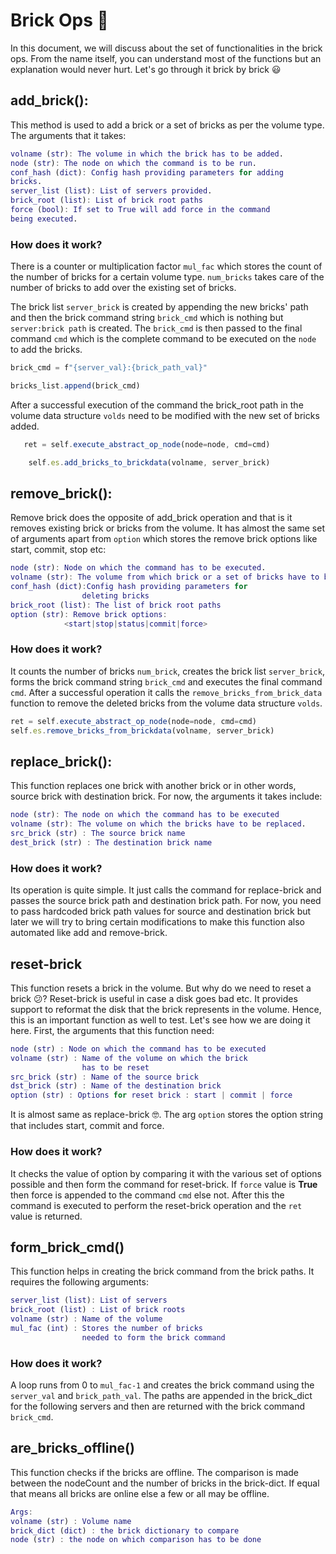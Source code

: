 # Brick Ops :bricks:

In this document, we will discuss about the set of functionalities in the brick ops. From the name itself, you can understand most of the functions but an explanation would never hurt.
Let's go through it brick by brick :smiley:

## add_brick():
This method is used to add a brick or a set of bricks as per the volume type. The arguments that it takes:

```m
volname (str): The volume in which the brick has to be added.
node (str): The node on which the command is to be run.
conf_hash (dict): Config hash providing parameters for adding
bricks.
server_list (list): List of servers provided.
brick_root (list): List of brick root paths
force (bool): If set to True will add force in the command
being executed.
```

### How does it work?

There is a counter or multiplication factor `mul_fac` which stores the count of the number of bricks for a certain volume type. `num_bricks` takes care of the number of bricks to add over the existing set of bricks.

The brick list `server_brick` is created by appending the new bricks' path and then the brick command string `brick_cmd` which is nothing but ` server:brick path ` is created. The ` brick_cmd ` is then passed to the final command `cmd` which is the complete command to be executed on the `node` to add the bricks. 

```js
brick_cmd = f"{server_val}:{brick_path_val}"

bricks_list.append(brick_cmd)
```        

After a successful execution of the command the brick_root path in the volume data structure `volds` need to be modified with the new set of bricks added.
```js
   ret = self.execute_abstract_op_node(node=node, cmd=cmd)

    self.es.add_bricks_to_brickdata(volname, server_brick)
```


## remove_brick():
Remove brick does the opposite of add_brick operation and that is it removes existing brick or bricks from the volume. It has almost the same set of arguments apart from `option` which stores the remove brick options like start, commit, stop etc:

```m
node (str): Node on which the command has to be executed.
volname (str): The volume from which brick or a set of bricks have to be removed.
conf_hash (dict):Config hash providing parameters for
                deleting bricks
brick_root (list): The list of brick root paths
option (str): Remove brick options:
            <start|stop|status|commit|force>
```

### How does it work?

It counts the number of bricks `num_brick`, creates the brick list `server_brick`, forms the brick command string `brick_cmd` and executes the final command `cmd`. After a successful operation it calls the `remove_bricks_from_brick_data` function to remove the deleted bricks from the volume data structure `volds`.
```js
ret = self.execute_abstract_op_node(node=node, cmd=cmd)
self.es.remove_bricks_from_brickdata(volname, server_brick)
```

## replace_brick():

This function replaces one brick with another brick or in other words, source brick with destination brick. For now, the arguments it takes include:

```m
node (str): The node on which the command has to be executed
volname (str): The volume on which the bricks have to be replaced.
src_brick (str) : The source brick name
dest_brick (str) : The destination brick name
```

### How does it work?

Its operation is quite simple. It just calls the command for replace-brick and passes the source brick path and destination brick path.
For now, you need to pass hardcoded brick path values for source and destination brick but later we will try to bring certain modifications to make this function also automated like add and remove-brick.

## reset-brick

This function resets a brick in the volume. But why do we need to reset a brick :confused:? Reset-brick is useful in case a disk goes bad etc. It provides support to reformat the disk that the brick represents in the volume. Hence, this is an important function as well to test. Let's see how we are doing it here. First, the arguments that this function need:

```m
node (str) : Node on which the command has to be executed
volname (str) : Name of the volume on which the brick
                has to be reset
src_brick (str) : Name of the source brick
dst_brick (str) : Name of the destination brick
option (str) : Options for reset brick : start | commit | force
```
It is almost same as replace-brick :nerd_face:. The arg `option` stores the option string that includes start, commit and force.

### How does it work?

It checks the value of option by comparing it with the various set of options possible and then form the command for reset-brick. If `force` value is **True** then force is appended to the command `cmd` else not. After this the command is executed to perform the reset-brick operation and the `ret` value is returned.

## form_brick_cmd()

This function helps in creating the brick command from the brick paths.
It requires the following arguments:

```m
server_list (list): List of servers
brick_root (list) : List of brick roots
volname (str) : Name of the volume
mul_fac (int) : Stores the number of bricks
                needed to form the brick command
```

### How does it work?

A loop runs from 0 to `mul_fac-1` and creates the brick command using the `server_val` and `brick_path_val`. The paths are appended in the brick_dict for the following servers and then are returned with the brick command `brick_cmd`.

## are_bricks_offline()

This function checks if the bricks are offline. The comparison is made between the nodeCount and the number of bricks in the brick-dict. If equal that means all bricks are online else a few or all may be offline.

```m
Args:
volname (str) : Volume name
brick_dict (dict) : the brick dictionary to compare
node (str) : the node on which comparison has to be done
```